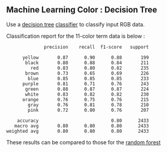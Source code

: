 
## Machine Learning Color : Decision Tree

Use a [decision tree](https://scikit-learn.org/stable/modules/tree.html) [classifier](https://scikit-learn.org/dev/modules/generated/sklearn.tree.DecisionTreeClassifier.html) to classify input RGB data.

Classification report for the 11-color term data is below :

```
              precision    recall  f1-score   support

      yellow       0.87      0.90      0.88       199
       black       0.80      0.88      0.84       211
         red       0.83      0.80      0.82       235
       brown       0.73      0.65      0.69       226
        blue       0.85      0.85      0.85       233
      purple       0.81      0.71      0.76       243
       green       0.88      0.87      0.87       224
       white       0.83      0.82      0.82       230
      orange       0.76      0.75      0.76       215
        gray       0.76      0.81      0.78       210
        pink       0.72      0.80      0.76       207

    accuracy                           0.80      2433
   macro avg       0.80      0.80      0.80      2433
weighted avg       0.80      0.80      0.80      2433
```
These results can be compared to those for the [random forest](/src/mlcolor_randomforest/)
